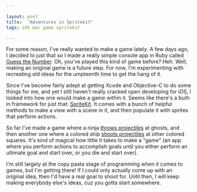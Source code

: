 ```yaml
---

layout: post  
title:  "Adventures in Spritekit"  
tags: iOS mac game spritekit

---
```


For some reason, I've really wanted to make a game lately. A few days ago, I decided to just that so I made a really simple console app in Ruby called [Guess the Number](https://github.com/michaelchadwick/guess-the-number). Oh, you've played this kind of game before? Heh. Well, making an original game is a future step. For now, I'm experimenting with recreating old ideas for the umpteenth time to get the hang of it.

Since I've become fairly adept at getting Xcode and Objective-C to do some things for me, and yet I still haven't really cracked open developing for iOS, I looked into how one would make a game within it. Seems like there's a built-in framework for just that: [SpriteKit](https://developer.apple.com/library/ios/documentation/GraphicsAnimation/Conceptual/SpriteKit_PG/Introduction/Introduction.html). It comes with a bunch of helpful methods to make a view with a scene in it, and then populate it with sprites that perform actions.

So far I've made a game where a ninja [throws projectiles](http://www.raywenderlich.com/42699/spritekit-tutorial-for-beginners) at ghosts, and then another one where a colored ship [shoots projectiles](http://www.raywenderlich.com/51068/how-to-make-a-game-like-space-invaders-with-sprite-kit-tutorial-part-1) at other colored squares. It's kind of magical how little it takes to make a "game" (an app where you perform actions to accomplish goals until you either perform an ultimate goal and start over, or you die and start over).

I'm still largely at the copy pasta stage of programming when it comes to games, but I'm getting there! If I could only actually come up with an original idea, then I'd have a real goal to shoot for. Until then, I will keep making everybody else's ideas, cuz you gotta start somewhere.